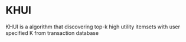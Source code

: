 # KHUI
KHUI is a algorithm that discovering top-k high utility itemsets with user specified K from transaction database

